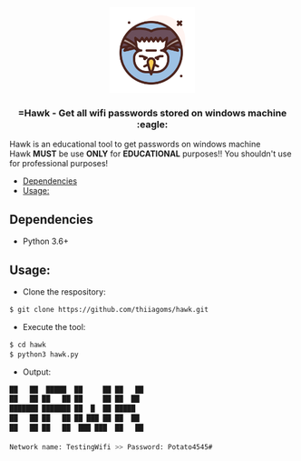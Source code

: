 <p align="center">
  <a href="https://github.com/thiiagoms/hawk">
    <img src="assets/hawk.png" alt="Logo" width="150" height="150">
  </a>
     <h3 align="center">=Hawk - Get all wifi passwords stored on windows machine :eagle:</h3>
</p>

Hawk is an educational tool to get passwords on windows machine<br>
Hawk **MUST** be use **ONLY** for **EDUCATIONAL** purposes!! You shouldn't use for professional purposes!

- [Dependencies](#dependencies)
- [Usage:](#usage)

## Dependencies
- Python 3.6+

## Usage:

- Clone the respository:
```bash
$ git clone https://github.com/thiiagoms/hawk.git
```

- Execute the tool:
```bash
$ cd hawk
$ python3 hawk.py
```

* Output:
```bash 
██   ██  █████  ██     ██ ██   ██ 
██   ██ ██   ██ ██     ██ ██  ██  
███████ ███████ ██  █  ██ █████   
██   ██ ██   ██ ██ ███ ██ ██  ██  
██   ██ ██   ██  ███ ███  ██   ██

Network name: TestingWifi >> Password: Potato4545#
```